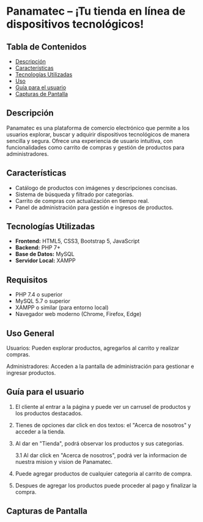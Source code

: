 # Panamatec – ¡Tu tienda en línea de dispositivos tecnológicos!

## Tabla de Contenidos

- [Descripción](#descripción)
- [Características](#características)
- [Tecnologías Utilizadas](#tecnologías-utilizadas)
- [Uso](#uso)
- [Guía para el usuario](#guía-para-el-usuario)
- [Capturas de Pantalla](#capturas-de-pantalla)

## Descripción

Panamatec es una plataforma de comercio electrónico que permite a los usuarios explorar, buscar y adquirir dispositivos tecnológicos de manera sencilla y segura. Ofrece una experiencia de usuario intuitiva, con funcionalidades como carrito de compras y gestión de productos para administradores.

## Características

- Catálogo de productos con imágenes y descripciones concisas.
- Sistema de búsqueda y filtrado por categorías.
- Carrito de compras con actualización en tiempo real.
- Panel de administración para gestión e ingresos de productos.

## Tecnologías Utilizadas

- **Frontend:** HTML5, CSS3, Bootstrap 5, JavaScript
- **Backend:** PHP 7+
- **Base de Datos:** MySQL
- **Servidor Local:** XAMPP

## Requisitos

- PHP 7.4 o superior
- MySQL 5.7 o superior
- XAMPP o similar (para entorno local)
- Navegador web moderno (Chrome, Firefox, Edge)

## Uso General

Usuarios: Pueden explorar productos, agregarlos al carrito y realizar compras.

Administradores: Acceden a la pantalla de administración para gestionar e ingresar productos.

## Guía para el usuario

1. El cliente al entrar a la página y puede ver un carrusel de productos y los productos destacados.

2. Tienes de opciones dar click en dos textos: el "Acerca de nosotros" y acceder a la tienda. 

3. Al dar en "Tienda", podrá observar los productos y sus categorias.

    3.1 Al dar click en "Acerca de nosotros", podrá ver la informacion de nuestra mision y vision de Panamatec.
 
4. Puede agregar productos de cualquier categoria al carrito de compra.

5. Despues de agregar los productos puede proceder al pago y finalizar la compra.

## Capturas de Pantalla 
